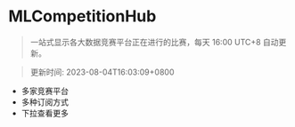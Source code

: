 # MLCompetitionHub

> 一站式显示各大数据竞赛平台正在进行的比赛，每天 16:00 UTC+8 自动更新。
  
> 更新时间: 2023-08-04T16:03:09+0800 

* 多家竞赛平台
* 多种订阅方式
* 下拉查看更多